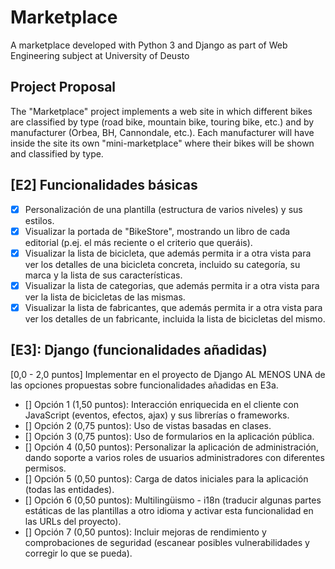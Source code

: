 # Marketplace
A marketplace developed with Python 3 and Django as part of Web Engineering subject at University of Deusto
## Project Proposal
The "Marketplace" project implements a web site in which different bikes are classified by type (road bike, mountain bike, touring bike, etc.) and by manufacturer (Orbea, BH, Cannondale, etc.). Each manufacturer will have inside the site its own "mini-marketplace" where their bikes will be shown and classified by type.

## [E2] Funcionalidades básicas

- [x] Personalización de una plantilla (estructura de varios niveles) y sus estilos.
- [x] Visualizar la portada de "BikeStore", mostrando un libro de cada editorial (p.ej. el más reciente o el criterio que queráis).
- [x] Visualizar la lista de bicicleta, que además permita ir a otra vista para ver los detalles de una bicicleta concreta, incluido su categoría, su marca y la lista de sus características.
- [x] Visualizar la lista de categorias, que además permita ir a otra vista para ver la lista de bicicletas de las mismas.
- [x] Visualizar la lista de fabricantes, que además permita ir a otra vista para ver los detalles de un fabricante, incluida la lista de bicicletas del mismo.

## [E3]: Django (funcionalidades añadidas)

[0,0 - 2,0 puntos] Implementar en el proyecto de Django AL MENOS UNA de las opciones propuestas sobre funcionalidades añadidas en E3a.

- [] Opción 1 (1,50 puntos): Interacción enriquecida en el cliente con JavaScript (eventos, efectos, ajax) y sus librerías o frameworks.
- [] Opción 2 (0,75 puntos): Uso de vistas basadas en clases.
- [] Opción 3 (0,75 puntos): Uso de formularios en la aplicación pública.
- [] Opción 4 (0,50 puntos): Personalizar la aplicación de administración, dando soporte a varios roles de usuarios administradores con diferentes permisos.
- [] Opción 5 (0,50 puntos): Carga de datos iniciales para la aplicación (todas las entidades).
- [] Opción 6 (0,50 puntos): Multilingüismo - i18n (traducir algunas partes estáticas de las plantillas a otro idioma y activar esta funcionalidad en las URLs del proyecto).
- [] Opción 7 (0,50 puntos): Incluir mejoras de rendimiento y comprobaciones de seguridad (escanear posibles vulnerabilidades y corregir lo que se pueda).